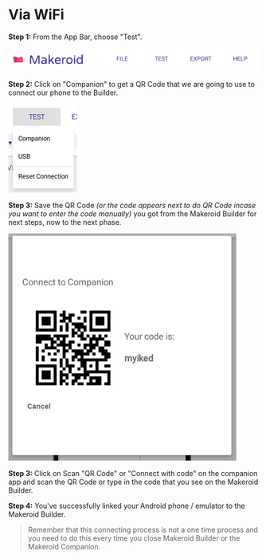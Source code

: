 # Via WiFi

**Step 1:** From the App Bar, choose "Test".

![](/assets/live-development/wifi-1.png)

**Step 2:** Click on "Companion" to get a QR Code that we are going to use to connect our phone to the Builder.

![](/assets/live-development/wifi-2.png)

**Step 3:** Save the QR Code _\(or the code appears next to do QR Code incase you want to enter the code manually\)_ you got from the Makeroid Builder for next steps, now to the next phase.

![](/assets/live-development/wifi-3.png)

**Step 3:** Click on Scan "QR Code" or "Connect with code" on the companion app and scan the QR Code or type in the code that you see on the Makeroid Builder.

**Step 4:** You've successfully linked your Android phone / emulator to the Makeroid Builder. 

> Remember that this connecting process is not a one time process and you need to do this every time you close Makeroid Builder or the Makeroid Companion.